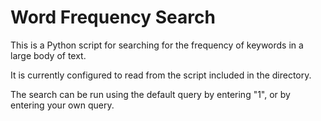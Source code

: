 # Word Frequency Search

This is a Python script for searching for the frequency of keywords in a large body of text.

It is currently configured to read from the script included in the directory.

The search can be run using the default query by entering "1", or by entering your own query.

